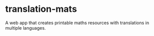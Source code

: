 # translation-mats
A web app that creates printable maths resources with translations in multiple languages.
